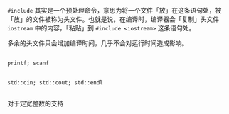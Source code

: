 `#include` 其实是一个预处理命令，意思为将一个文件「放」在这条语句处，被「放」的文件被称为头文件。也就是说，在编译时，编译器会「复制」头文件 `iostream` 中的内容，「粘贴」到 `#include <iostream>` 这条语句处。

多余的头文件只会增加编译时间，几乎不会对运行时间造成影响。



## <cstdio>

`printf; scanf`

## <iostream>

 `std::cin; std::cout; std::endl`

## <cstdint>

对于定宽整数的支持